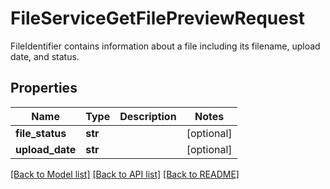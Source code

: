 # FileServiceGetFilePreviewRequest

FileIdentifier contains information about a file including its filename, upload date, and status.

## Properties
Name | Type | Description | Notes
------------ | ------------- | ------------- | -------------
**file_status** | **str** |  | [optional] 
**upload_date** | **str** |  | [optional] 

[[Back to Model list]](../README.md#documentation-for-models) [[Back to API list]](../README.md#documentation-for-api-endpoints) [[Back to README]](../README.md)



